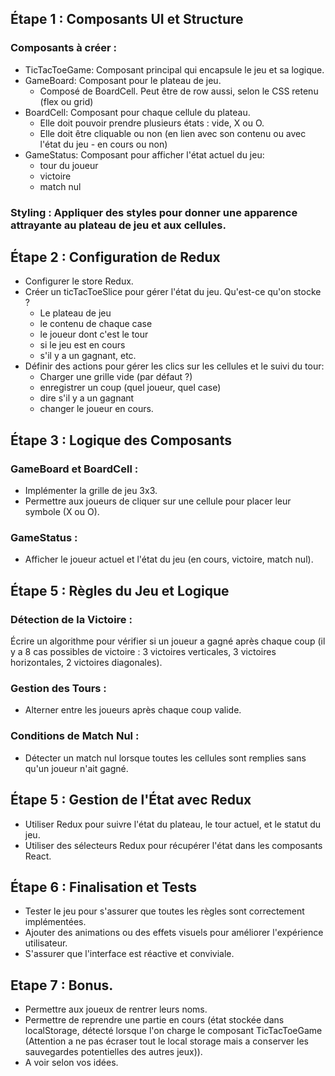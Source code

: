 ## Étape 1 : Composants UI et Structure

### Composants à créer :

- TicTacToeGame: Composant principal qui encapsule le jeu et sa logique.
- GameBoard: Composant pour le plateau de jeu.
  - Composé de BoardCell. Peut être de row aussi, selon le CSS retenu (flex ou grid)
- BoardCell: Composant pour chaque cellule du plateau.
  - Elle doit pouvoir prendre plusieurs états : vide, X ou O.
  - Elle doit être cliquable ou non (en lien avec son contenu ou avec l'état du jeu - en cours ou non)
- GameStatus: Composant pour afficher l'état actuel du jeu:
  - tour du joueur
  - victoire
  - match nul

### Styling : Appliquer des styles pour donner une apparence attrayante au plateau de jeu et aux cellules.

## Étape 2 : Configuration de Redux

- Configurer le store Redux.
- Créer un ticTacToeSlice pour gérer l'état du jeu.
  Qu'est-ce qu'on stocke ?
  - Le plateau de jeu
  - le contenu de chaque case
  - le joueur dont c'est le tour
  - si le jeu est en cours
  - s'il y a un gagnant, etc.
- Définir des actions pour gérer les clics sur les cellules et le suivi du tour:
  - Charger une grille vide (par défaut ?)
  - enregistrer un coup (quel joueur, quel case)
  - dire s'il y a un gagnant
  - changer le joueur en cours.

## Étape 3 : Logique des Composants

### GameBoard et BoardCell :

- Implémenter la grille de jeu 3x3.
- Permettre aux joueurs de cliquer sur une cellule pour placer leur symbole (X ou O).

### GameStatus :

- Afficher le joueur actuel et l'état du jeu (en cours, victoire, match nul).

## Étape 5 : Règles du Jeu et Logique

### Détection de la Victoire :

Écrire un algorithme pour vérifier si un joueur a gagné après chaque coup (il y a 8 cas possibles de victoire : 3 victoires verticales, 3 victoires horizontales, 2 victoires diagonales).

### Gestion des Tours :

- Alterner entre les joueurs après chaque coup valide.

### Conditions de Match Nul :

- Détecter un match nul lorsque toutes les cellules sont remplies sans qu'un joueur n'ait gagné.

## Étape 5 : Gestion de l'État avec Redux

- Utiliser Redux pour suivre l'état du plateau, le tour actuel, et le statut du jeu.
- Utiliser des sélecteurs Redux pour récupérer l'état dans les composants React.

## Étape 6 : Finalisation et Tests

- Tester le jeu pour s'assurer que toutes les règles sont correctement implémentées.
- Ajouter des animations ou des effets visuels pour améliorer l'expérience utilisateur.
- S'assurer que l'interface est réactive et conviviale.

## Etape 7 : Bonus.

- Permettre aux joueux de rentrer leurs noms.
- Permettre de reprendre une partie en cours (état stockée dans localStorage, détecté lorsque l'on charge le composant TicTacToeGame (Attention a ne pas écraser tout le local storage mais a conserver les sauvegardes potentielles des autres jeux)).
- A voir selon vos idées.
